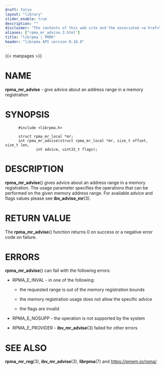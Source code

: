 ```yaml
---
draft: false
layout: "library"
slider_enable: true
description: ""
disclaimer: "The contents of this web site and the associated <a href=\"https://github.com/pmem\">GitHub repositories</a> are BSD-licensed open source."
aliases: ["rpma_mr_advise.3.html"]
title: "librpma | PMDK"
header: "librpma API version 0.10.0"
---
```

{{< manpages >}}

[comment]: <> (SPDX-License-Identifier: BSD-3-Clause)
[comment]: <> (Copyright 2020, Intel Corporation)

NAME
====

**rpma\_mr\_advise** - give advice about an address range in a memory
registration

SYNOPSIS
========

          #include <librpma.h>

          struct rpma_mr_local *mr;
          int rpma_mr_advise(struct rpma_mr_local *mr, size_t offset, size_t len,
                  int advice, uint32_t flags);

DESCRIPTION
===========

**rpma\_mr\_advise**() gives advice about an address range in a memory
registration. The usage parameter specifies the operations that can be
performed on the given memory address range. For available advice and
flags values please see **ibv\_advise\_mr**(3).

RETURN VALUE
============

The **rpma\_mr\_advise**() function returns 0 on success or a negative
error code on failure.

ERRORS
======

**rpma\_mr\_advise**() can fail with the following errors:

-   RPMA\_E\_INVAL - in one of the following:

    -   the requested range is out of the memory registration bounds

    -   the memory registration usage does not allow the specific advice

    -   the flags are invalid

-   RPMA\_E\_NOSUPP - the operation is not supported by the system

-   RPMA\_E\_PROVIDER - **ibv\_mr\_advise**(3) failed for other errors

SEE ALSO
========

**rpma\_mr\_reg**(3), **ibv\_mr\_advise**(3), **librpma**(7) and
https://pmem.io/rpma/
